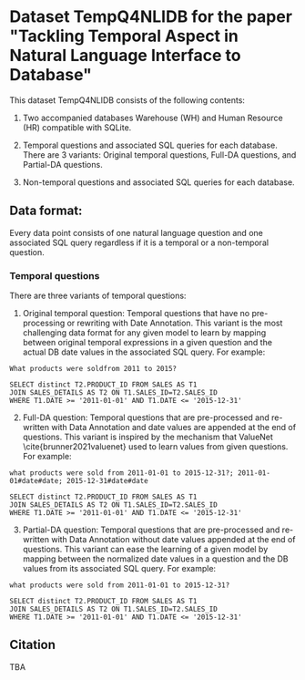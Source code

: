 # Dataset TempQ4NLIDB for the paper "Tackling Temporal Aspect in Natural Language Interface to Database"

This dataset TempQ4NLIDB consists of the following contents:

1) Two accompanied databases Warehouse (WH) and Human Resource (HR) compatible with SQLite.

2) Temporal questions and associated SQL queries for each database. There are 3 variants: Original temporal questions, Full-DA questions, and Partial-DA questions.

3) Non-temporal questions and associated SQL queries for each database.

## Data format:

Every data point consists of one natural language question and one associated SQL query regardless if it is a temporal or a non-temporal question.

### Temporal questions

There are three variants of temporal questions:

1) Original temporal question: Temporal questions that have no pre-processing or rewriting with Date Annotation. This variant is the most challenging data format for any given model to learn by mapping between original temporal expressions in a given question and the actual DB date values in the associated SQL query. For example:

```
What products were soldfrom 2011 to 2015?

SELECT distinct T2.PRODUCT_ID FROM SALES AS T1
JOIN SALES_DETAILS AS T2 ON T1.SALES_ID=T2.SALES_ID
WHERE T1.DATE >= '2011-01-01' AND T1.DATE <= '2015-12-31'
```

2) Full-DA question: Temporal questions that are pre-processed and re-written with Data Annotation and date values are appended at the end of questions. This variant is inspired by the mechanism that ValueNet \cite{brunner2021valuenet} used to learn values from given questions. For example:

```
what products were sold from 2011-01-01 to 2015-12-31?; 2011-01-01#date#date; 2015-12-31#date#date

SELECT distinct T2.PRODUCT_ID FROM SALES AS T1
JOIN SALES_DETAILS AS T2 ON T1.SALES_ID=T2.SALES_ID
WHERE T1.DATE >= '2011-01-01' AND T1.DATE <= '2015-12-31'
```

3) Partial-DA question: Temporal questions that are pre-processed and re-written with Data Annotation without date values appended at the end of questions. This variant can ease the learning of a given model by mapping between the normalized date values in a question and the DB values from its associated SQL query. For example:

```
what products were sold from 2011-01-01 to 2015-12-31?

SELECT distinct T2.PRODUCT_ID FROM SALES AS T1
JOIN SALES_DETAILS AS T2 ON T1.SALES_ID=T2.SALES_ID
WHERE T1.DATE >= '2011-01-01' AND T1.DATE <= '2015-12-31'
```

## Citation

TBA





